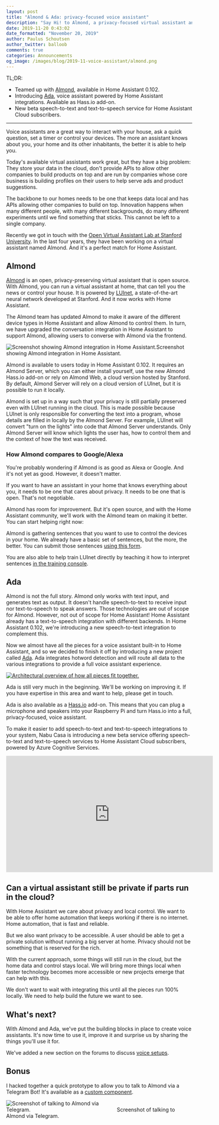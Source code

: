 ```yaml
---
layout: post
title: "Almond & Ada: privacy-focused voice assistant"
description: "Say Hi! to Almond, a privacy-focused virtual assistant and Ada, a voice assistant powered by Home Assistant."
date: 2019-11-20 0:43:02
date_formatted: "November 20, 2019"
author: Paulus Schoutsen
author_twitter: balloob
comments: true
categories: Announcements
og_image: /images/blog/2019-11-voice-assistant/almond.png
---
```


TL;DR:

- Teamed up with [Almond](https://almond.stanford.edu/), available in Home Assistant 0.102.
- Introducing [Ada](https://github.com/home-assistant/ada), voice assistant powered by Home Assistant integrations. Available as Hass.io add-on.
- New beta speech-to-text and text-to-speech service for Home Assistant Cloud subscribers.

---

Voice assistants are a great way to interact with your house, ask a quick question, set a timer or control your devices. The more an assistant knows about you, your home and its other inhabitants, the better it is able to help you.

Today's available virtual assistants work great, but they have a big problem: They store your data in the cloud, don't provide APIs to allow other companies to build products on top and are run by companies whose core business is building profiles on their users to help serve ads and product suggestions.

The backbone to our homes needs to be one that keeps data local and has APIs allowing other companies to build on top. Innovation happens when many different people, with many different backgrounds, do many different experiments until we find something that sticks. This cannot be left to a single company.

Recently we got in touch with the [Open Virtual Assistant Lab at Stanford University](https://oval.cs.stanford.edu/). In the last four years, they have been working on a virtual assistant named Almond. And it's a perfect match for Home Assistant.

<!--more-->

## Almond

[Almond](https://almond.stanford.edu/) is an open, privacy-preserving virtual assistant that is open source. With Almond, you can run a virtual assistant at home, that can tell you the news or control your house. It is powered by [LUInet](https://almond.stanford.edu/doc/genie-intro.md), a state-of-the-art neural network developed at Stanford. And it now works with Home Assistant.

The Almond team has updated Almond to make it aware of the different device types in Home Assistant and allow Almond to control them. In turn, we have upgraded the conversation integration in Home Assistant to support Almond, allowing users to converse with Almond via the frontend.

<p class='img'><img src='/images/blog/2019-11-voice-assistant/almond.png' alt='Screenshot showing Almond integration in Home Assistant.'>Screenshot showing Almond integration in Home Assistant.</p>

Almond is available to users today in Home Assistant 0.102. It requires an Almond Server, which you can either install yourself, use the new Almond Hass.io add-on or rely on Almond Web, a cloud version hosted by Stanford. By default, Almond Server will rely on a cloud version of LUInet, but it is possible to run it locally.

Almond is set up in a way such that your privacy is still partially preserved even with LUInet running in the cloud. This is made possible because LUInet is only responsible for converting the text into a program, whose details are filled in locally by the Almond Server. For example, LUInet will convert "turn on the lights" into code that Almond Server understands. Only Almond Server will know which lights the user has, how to control them and the context of how the text was received.

### How Almond compares to Google/Alexa

You're probably wondering if Almond is as good as Alexa or Google. And it's not yet as good. However, it doesn't matter.

If you want to have an assistant in your home that knows everything about you, it needs to be one that cares about privacy. It needs to be one that is open. That's not negotiable.

Almond has room for improvement. But it's open source, and with the Home Assistant community, we'll work with the Almond team on making it better. You can start helping right now:

Almond is gathering sentences that you want to use to control the devices in your home. We already have a basic set of sentences, but the more, the better. You can submit those sentences [using this form](https://docs.google.com/forms/d/e/1FAIpQLSeStJfjvueNAiueRVmP47XALRaJlx7tttzJjRfVjX4J546-uA/viewform).

You are also able to help train LUInet directly by teaching it how to interpret sentences [in the training console](https://almond.stanford.edu/developers/train).

## Ada

Almond is not the full story. Almond only works with text input, and generates text as output. It doesn't handle speech-to-text to receive input nor text-to-speech to speak answers. Those technologies are out of scope for Almond. However, not out of scope for Home Assistant! Home Assistant already has a text-to-speech integration with different backends. In Home Assistant 0.102, we're introducing a new speech-to-text integration to complement this.

Now we almost have all the pieces for a voice assistant built-in to Home Assistant, and so we decided to finish it off by introducing a new project called [Ada](https://github.com/home-assistant/ada). Ada integrates hotword detection and will route all data to the various integrations to provide a full voice assistant experience.

<a href='/images/blog/2019-11-voice-assistant/overview.svg'><img src='/images/blog/2019-11-voice-assistant/overview.svg' alt='Architectural overview of how all pieces fit together.' style='border: 0;box-shadow: none;'></a>

Ada is still very much in the beginning. We'll be working on improving it. If you have expertise in this area and want to help, please get in touch.

Ada is also available as a [Hass.io](http://hass.io) add-on. This means that you can plug a microphone and speakers into your Raspberry Pi and turn Hass.io into a full, privacy-focused, voice assistant.

To make it easier to add speech-to-text and text-to-speech integrations to your system, Nabu Casa is introducing a new beta service offering speech-to-text and text-to-speech services to Home Assistant Cloud subscribers, powered by Azure Cognitive Services.

<div class='videoWrapper'>
<iframe width="560" height="315" src="https://www.youtube.com/embed/8VFZiHcjp78" frameborder="0" allowfullscreen></iframe>
</div>

## Can a virtual assistant still be private if parts run in the cloud?

With Home Assistant we care about privacy and local control. We want to be able to offer home automation that keeps working if there is no internet. Home automation, that is fast and reliable.

But we also want privacy to be accessible. A user should be able to get a private solution without running a big server at home. Privacy should not be something that is reserved for the rich.

With the current approach, some things will still run in the cloud, but the home data and control stays local. We will bring more things local when faster technology becomes more accessible or new projects emerge that can help with this.

We don't want to wait with integrating this until all the pieces run 100% locally. We need to help build the future we want to see.

## What's next?

With Almond and Ada, we've put the building blocks in place to create voice assistants. It's now time to use it, improve it and surprise us by sharing the things you'll use it for.

We've added a new section on the forums to discuss [voice setups](https://community.home-assistant.io/c/configuration/voice-assistant).

## Bonus

I hacked together a quick prototype to allow you to talk to Almond via a Telegram Bot! It's available as a [custom component](https://gist.github.com/balloob/d59cae89d19a14bcec99ce1bde05bd44).

<p class='img'><img src='/images/blog/2019-11-voice-assistant/telegram.png' style='max-width: 300px' alt='Screenshot of talking to Almond via Telegram.'>Screenshot of talking to Almond via Telegram.</p>
